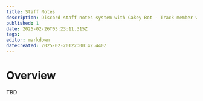 ```yaml
---
title: Staff Notes
description: Discord staff notes system with Cakey Bot - Track member warnings, mod comments, user history. Moderation notes management guide.
published: 1
date: 2025-02-26T03:23:11.315Z
tags: 
editor: markdown
dateCreated: 2025-02-20T22:00:42.440Z
---
```


# Overview
TBD
